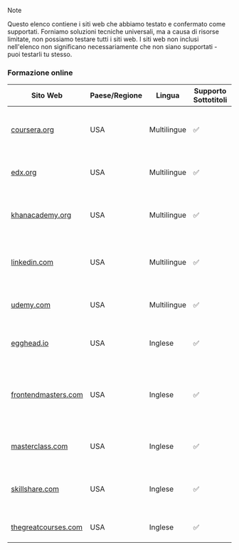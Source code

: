 > [!NOTE]
> Questo elenco contiene i siti web che abbiamo testato e confermato come supportati. Forniamo soluzioni tecniche universali, ma a causa di risorse limitate, non possiamo testare tutti i siti web. I siti web non inclusi nell'elenco non significano necessariamente che non siano supportati - puoi testarli tu stesso.

### Formazione online

| Sito Web                                                                      | Paese/Regione | Lingua      | Supporto Sottotitoli | Supporto Danmaku | Descrizione                                                                          |
| ----------------------------------------------------------------------------- | ------------- | ----------- | -------------------- | ---------------- | ------------------------------------------------------------------------------------ |
| <a href="https://coursera.org" target="_blank">coursera.org</a>               | USA           | Multilingue | ✅                   | ❌               | Una piattaforma di apprendimento online che offre corsi di università e aziende      |
| <a href="https://edx.org" target="_blank">edx.org</a>                         | USA           | Multilingue | ✅                   | ❌               | Una piattaforma di apprendimento online fondata da Harvard e MIT                     |
| <a href="https://khanacademy.org" target="_blank">khanacademy.org</a>         | USA           | Multilingue | ✅                   | ❌               | Un'organizzazione educativa senza scopo di lucro che offre corsi online gratuiti     |
| <a href="https://linkedin.com" target="_blank">linkedin.com</a>               | USA           | Multilingue | ✅                   | ❌               | Corsi video sul sito di networking professionale (LinkedIn Learning)                 |
| <a href="https://udemy.com" target="_blank">udemy.com</a>                     | USA           | Multilingue | ✅                   | ❌               | Un marketplace di apprendimento e insegnamento online                                |
| <a href="https://egghead.io" target="_blank">egghead.io</a>                   | USA           | Inglese     | ✅                   | ❌               | Una piattaforma per tutorial video brevi e mirati sullo sviluppo web                 |
| <a href="https://frontendmasters.com" target="_blank">frontendmasters.com</a> | USA           | Inglese     | ✅                   | ❌               | Una piattaforma per corsi approfonditi su JavaScript, Node.js e ingegneria front-end |
| <a href="https://masterclass.com" target="_blank">masterclass.com</a>         | USA           | Inglese     | ✅                   | ❌               | Una piattaforma di streaming in cui esperti insegnano varie materie                  |
| <a href="https://skillshare.com" target="_blank">skillshare.com</a>           | USA           | Inglese     | ✅                   | ❌               | Una comunità di apprendimento online per persone creative e curiose                  |
| <a href="https://thegreatcourses.com" target="_blank">thegreatcourses.com</a> | USA           | Inglese     | ✅                   | ❌               | Una serie di corsi audio e video di livello universitario                            |
